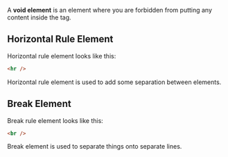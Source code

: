 A **void element** is an element where you are forbidden from putting any content inside the tag.

##  Horizontal Rule Element

Horizontal rule element looks like this:
```html
<hr />
```

Horizontal rule element is used to add some separation between elements.

## Break Element

Break rule element looks like this:
```html
<br />
```

Break element is used to separate things onto separate lines.